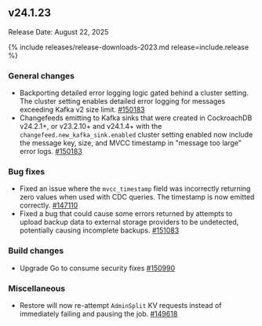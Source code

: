## v24.1.23

Release Date: August 22, 2025

{% include releases/release-downloads-2023.md release=include.release %}

<h3 id="v24-1-23-general-changes">General changes</h3>

- Backporting detailed error logging logic
  gated behind a cluster setting. The cluster setting  enables detailed
  error logging for messages exceeding Kafka v2 size limit. [#150183][#150183]
- Changefeeds emitting to Kafka sinks that were created in CockroachDB v24.2.1+, or v23.2.10+ and v24.1.4+ with the `changefeed.new_kafka_sink.enabled` cluster setting enabled now include the message key, size, and MVCC timestamp in "message too large" error logs. [#150183][#150183]

<h3 id="v24-1-23-bug-fixes">Bug fixes</h3>

- Fixed an issue where the `mvcc_timestamp` field was incorrectly returning zero values when used with CDC queries. The timestamp is now emitted correctly. [#147110][#147110]
- Fixed a bug that could cause some errors returned by attempts to upload backup data to external storage providers to be undetected, potentially causing incomplete backups. [#151083][#151083]

<h3 id="v24-1-23-build-changes">Build changes</h3>

- Upgrade Go to consume security fixes [#150990][#150990]

<h3 id="v24-1-23-miscellaneous">Miscellaneous</h3>

- Restore will now re-attempt `AdminSplit` KV requests
  instead of immediately failing and pausing the job. [#149618][#149618]


[#150990]: https://github.com/cockroachdb/cockroach/pull/150990
[#149618]: https://github.com/cockroachdb/cockroach/pull/149618
[#150183]: https://github.com/cockroachdb/cockroach/pull/150183
[#147110]: https://github.com/cockroachdb/cockroach/pull/147110
[#151083]: https://github.com/cockroachdb/cockroach/pull/151083
